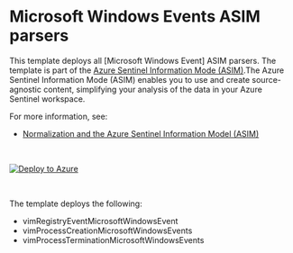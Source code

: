 # Microsoft Windows Events ASIM parsers

This template deploys all [Microsoft Windows Event] ASIM parsers. The template is part of the [Azure Sentinel Information Mode (ASIM)](https://aka.ms/AzSentinelNormalization).The Azure Sentinel Information Mode (ASIM) enables you to use and create source-agnostic content, simplifying your analysis of the data in your Azure Sentinel workspace.

For more information, see:
- [Normalization and the Azure Sentinel Information Model (ASIM)](https://aka.ms/AzSentinelNormalization)

<br>

[![Deploy to Azure](https://aka.ms/deploytoazurebutton)](https://aka.ms/AzSentinelWindowsEventARM)

<br>

The template deploys the following:
 * vimRegistryEventMicrosoftWindowsEvent
 * vimProcessCreationMicrosoftWindowsEvents
 * vimProcessTerminationMicrosoftWindowsEvents

<br>
